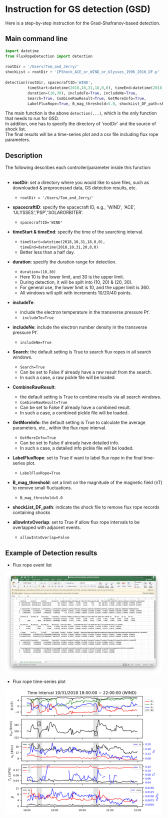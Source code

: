 # Instruction for GS detection (GSD)    
Here is a step-by-step instruction for the Grad-Shafranov-based detection. 
## Main command line
```python
import datetime
from FluxRopeDetection import detection

rootDir = '/Users/Tom_and_Jerry/' 
shockList = rootDir + 'IPShock_ACE_or_WIND_or_Ulysses_1996_2016_DF.p'

detection(rootDir, spacecraftID='WIND',
          timeStart=datetime(2018,10,31,18,0,0), timeEnd=datetime(2018,10,31,22,0,0),
          duration=(10,30), includeTe=True, includeNe=True,
          Search=True, CombineRawResult=True, GetMoreInfo=True,
          LabelFluxRope=True, B_mag_threshold=5.0, shockList_DF_path=shockList, allowIntvOverlap=False)
```

The main function is the above ```detection(...)```, which is the only function that needs to run for GSD.    
In addition, one has to specify the directory of 'rootDir' and the source of shock list.    
The final results will be a time-series plot and a csv file including flux rope parameters.     

## Description
The following describes each controller/parameter inside this function:<br><br>

- **rootDir**: set a directory where you would like to save files, such as downloaded & preprocessed data, GS detection results, etc.    
    - ```rootDir = '/Users/Tom_and_Jerry/' ```

- **spacecraftID**: specify the spacecraft ID, e.g., 'WIND', 'ACE', 'ULYSSES','PSP','SOLARORBITER'.<br>
    - ```spacecraftID='WIND' ```

- **timeStart & timeEnd**: specify the time of the searching interval.  
    - ```timeStart=datetime(2018,10,31,18,0,0), timeEnd=datetime(2018,10,31,20,0,0)```    
    - Better less than a half day.

- **duration**: specify the duration range for detection.
    - ```duration=(10,30)```
    - Here 10 is the lower limit, and 30 is the upper limit.
    - During detection, it will be spilt into (10, 20) & (20, 30).
    - For general use, the lower limit is 10, and the upper limit is 360.        
    - All windows will split with increments 10/20/40 points.    

- **includeTe**: 
    - include the electron temperature in the transverse pressure Pt'.    
    - ``` includeTe=True```    

- **includeNe**: include the electron number density in the transverse pressure Pt'.    
    - ```includeNe=True```    
 
- **Search**: the default setting is True to search flux ropes in all search windows.    
    - ```Search=True``` 
    - Can be set to False if already have a raw result from the search.    
    - In such a case, a raw pickle file will be loaded.      
 
- **CombineRawResult**: 
    - the default setting is True to combine results via all search windows.    
    - ```CombineRawResult=True```    
    - Can be set to False if already have a combined result.    
    - In such a case, a combined pickle file will be loaded.        

- **GetMoreInfo**: the default setting is True to calculate the average parameters, etc., within the flux rope interval.   
    - ```GetMoreInfo=True```   
    - Can be set to False if already have detailed info.    
    - In such a case, a detailed info pickle file will be loaded.        

- **LabelFluxRope**: set to True if want to label flux rope in the final time-series plot.    
    - ```LabelFluxRope=True```    

- **B_mag_threshold**: set a limit on the magnitude of the magnetic field (nT) to remove small fluctuations.    
    - ```B_mag_threshold=5.0```
  
- **shockList_DF_path**: indicate the shock file to remove flux rope records containing shocks

- **allowIntvOverlap**: set to True if allow flux rope intervals to be overlapped with adjacent events.    
    - ```allowIntvOverlap=False```

## Example of Detection results
- Flux rope event list
<img width="500" src="https://github.com/PyGSDR/PyGS/blob/main/example_figures/detection_FR_list.png">

- Flux rope time-series plot
<img width="500" src="https://github.com/PyGSDR/PyGS/blob/main/example_figures/detection_FR_time_series.png">
